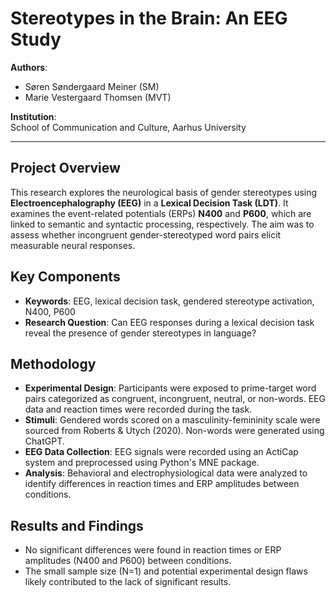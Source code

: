 # Stereotypes in the Brain: An EEG Study

**Authors**:  
- Søren Søndergaard Meiner (SM)
- Marie Vestergaard Thomsen (MVT)

**Institution**:  
School of Communication and Culture, Aarhus University  

---

## Project Overview

This research explores the neurological basis of gender stereotypes using **Electroencephalography (EEG)** in a **Lexical Decision Task (LDT)**. It examines the event-related potentials (ERPs) **N400** and **P600**, which are linked to semantic and syntactic processing, respectively. The aim was to assess whether incongruent gender-stereotyped word pairs elicit measurable neural responses.

## Key Components

- **Keywords**: EEG, lexical decision task, gendered stereotype activation, N400, P600
- **Research Question**: Can EEG responses during a lexical decision task reveal the presence of gender stereotypes in language?

## Methodology

- **Experimental Design**: Participants were exposed to prime-target word pairs categorized as congruent, incongruent, neutral, or non-words. EEG data and reaction times were recorded during the task.
- **Stimuli**: Gendered words scored on a masculinity-femininity scale were sourced from Roberts & Utych (2020). Non-words were generated using ChatGPT.
- **EEG Data Collection**: EEG signals were recorded using an ActiCap system and preprocessed using Python's MNE package.
- **Analysis**: Behavioral and electrophysiological data were analyzed to identify differences in reaction times and ERP amplitudes between conditions.

## Results and Findings

- No significant differences were found in reaction times or ERP amplitudes (N400 and P600) between conditions.
- The small sample size (N=1) and potential experimental design flaws likely contributed to the lack of significant results.
